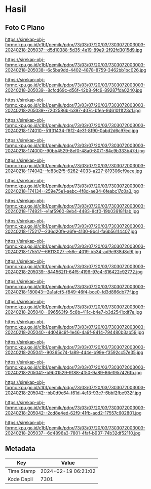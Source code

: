 # Hasil

## Foto C Plano

https://sirekap-obj-formc.kpu.go.id/c1b1/pemilu/pdpr/73/03/07/20/03/7303072003003-20240218-205037--d5d10388-5d35-4e19-89e9-2f92fd3015d9.jpg

https://sirekap-obj-formc.kpu.go.id/c1b1/pemilu/pdpr/73/03/07/20/03/7303072003003-20240218-205038--6c5ba9dd-4402-4878-8759-3462bb1bc026.jpg

https://sirekap-obj-formc.kpu.go.id/c1b1/pemilu/pdpr/73/03/07/20/03/7303072003003-20240218-205039--8cfcd69c-d56f-42b8-9fc9-89287fda0240.jpg

https://sirekap-obj-formc.kpu.go.id/c1b1/pemilu/pdpr/73/03/07/20/03/7303072003003-20240218-205039--7202586b-b397-407c-bfea-9461011f23c1.jpg

https://sirekap-obj-formc.kpu.go.id/c1b1/pemilu/pdpr/73/03/07/20/03/7303072003003-20240218-174010--51f31434-f8f2-4e3f-8f90-0abd2d6c97ed.jpg

https://sirekap-obj-formc.kpu.go.id/c1b1/pemilu/pdpr/73/03/07/20/03/7303072003003-20240218-174000--90bb4529-8ef0-48a0-8071-84c9b333b47d.jpg

https://sirekap-obj-formc.kpu.go.id/c1b1/pemilu/pdpr/73/03/07/20/03/7303072003003-20240218-174042--fd83d2f5-6262-4033-a227-819306cf9ece.jpg

https://sirekap-obj-formc.kpu.go.id/c1b1/pemilu/pdpr/73/03/07/20/03/7303072003003-20240218-174134--259e75e1-aebc-4f8d-ae34-6feabc17c0a3.jpg

https://sirekap-obj-formc.kpu.go.id/c1b1/pemilu/pdpr/73/03/07/20/03/7303072003003-20240218-174821--e1af5960-8eb4-4483-8cf0-19b0361811ab.jpg

https://sirekap-obj-formc.kpu.go.id/c1b1/pemilu/pdpr/73/03/07/20/03/7303072003003-20240218-175217--236d20fe-a6fe-4130-9bc1-fa6b56114407.jpg

https://sirekap-obj-formc.kpu.go.id/c1b1/pemilu/pdpr/73/03/07/20/03/7303072003003-20240218-175517--66113027-e56e-4019-b534-ad9e938d8c9f.jpg

https://sirekap-obj-formc.kpu.go.id/c1b1/pemilu/pdpr/73/03/07/20/03/7303072003003-20240218-205039--844562f1-64f5-4196-97c4-616422c92772.jpg

https://sirekap-obj-formc.kpu.go.id/c1b1/pemilu/pdpr/73/03/07/20/03/7303072003003-20240218-180043--2a1afcf5-f849-46f4-bce0-fd3d866db77f.jpg

https://sirekap-obj-formc.kpu.go.id/c1b1/pemilu/pdpr/73/03/07/20/03/7303072003003-20240218-205040--696563f9-5c8b-411c-b4e7-b3d2541cdf7e.jpg

https://sirekap-obj-formc.kpu.go.id/c1b1/pemilu/pdpr/73/03/07/20/03/7303072003003-20240218-205040--4d049c9f-1e46-4a9f-8414-794480b3ab59.jpg

https://sirekap-obj-formc.kpu.go.id/c1b1/pemilu/pdpr/73/03/07/20/03/7303072003003-20240218-205041--90365c74-1a89-4d4e-b99e-f3592cc57e35.jpg

https://sirekap-obj-formc.kpu.go.id/c1b1/pemilu/pdpr/73/03/07/20/03/7303072003003-20240218-205041--b9b01529-9188-4f50-9a89-86e1957426fb.jpg

https://sirekap-obj-formc.kpu.go.id/c1b1/pemilu/pdpr/73/03/07/20/03/7303072003003-20240218-205042--bb0d9c64-f61d-4e13-93c7-6bbf2fbe932f.jpg

https://sirekap-obj-formc.kpu.go.id/c1b1/pemilu/pdpr/73/03/07/20/03/7303072003003-20240218-205042--2cd8e4ed-62f9-41fb-acd2-17557c602801.jpg

https://sirekap-obj-formc.kpu.go.id/c1b1/pemilu/pdpr/73/03/07/20/03/7303072003003-20240218-205037--6d4896a3-7801-4faf-b937-74b32df52110.jpg


## Metadata

| Key        | Value               |
| ---------- | ------------------- |
| Time Stamp | 2024-02-19 06:21:02 |
| Kode Dapil | 7301                |



